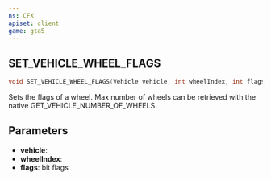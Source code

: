 ```yaml
---
ns: CFX
apiset: client
game: gta5
---
```

## SET_VEHICLE_WHEEL_FLAGS

```c
void SET_VEHICLE_WHEEL_FLAGS(Vehicle vehicle, int wheelIndex, int flags);
```

Sets the flags of a wheel.
Max number of wheels can be retrieved with the native GET_VEHICLE_NUMBER_OF_WHEELS.

## Parameters
* **vehicle**:
* **wheelIndex**:
* **flags**: bit flags